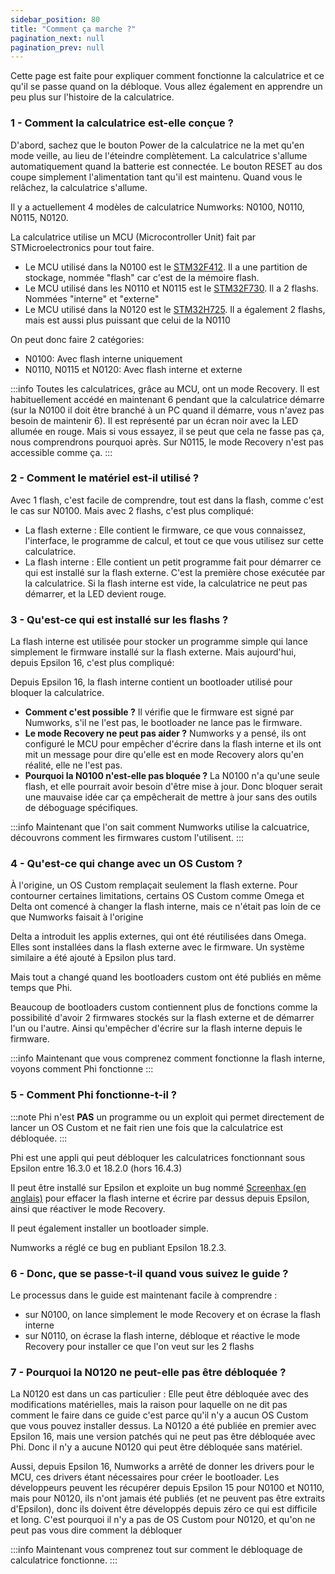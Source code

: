 ```yaml
---
sidebar_position: 80
title: "Comment ça marche ?"
pagination_next: null
pagination_prev: null
---
```


Cette page est faite pour expliquer comment fonctionne la calculatrice et ce qu'il se passe quand on la débloque.
Vous allez également en apprendre un peu plus sur l'histoire de la calculatrice.

### 1 - Comment la calculatrice est-elle conçue ?

D'abord, sachez que le bouton Power de la calculatrice ne la met qu'en mode veille, au lieu de l'éteindre complètement. La calculatrice s'allume automatiquement quand la batterie est connectée. Le bouton RESET au dos coupe simplement l'alimentation tant qu'il est maintenu. Quand vous le relâchez, la calculatrice s'allume.

Il y a actuellement 4 modèles de calculatrice Numworks: N0100, N0110, N0115, N0120.

La calculatrice utilise un MCU (Microcontroller Unit) fait par STMicroelectronics pour tout faire.
- Le MCU utilisé dans la N0100 est le [STM32F412](https://www.st.com/en/microcontrollers-microprocessors/stm32f412.html). Il a une partition de stockage, nommée "flash" car c'est de la mémoire flash.
- Le MCU utilisé dans les N0110 et N0115 est le [STM32F730](https://www.st.com/en/microcontrollers-microprocessors/stm32f730r8.html). Il a 2 flashs. Nommées "interne" et "externe"
- Le MCU utilisé dans la N0120 est le [STM32H725](https://www.st.com/en/microcontrollers-microprocessors/stm32h725-735.html). Il a également 2 flashs, mais est aussi plus puissant que celui de la N0110

On peut donc faire 2 catégories:
- N0100: Avec flash interne uniquement
- N0110, N0115 et N0120: Avec flash interne et externe

:::info
Toutes les calculatrices, grâce au MCU, ont un mode Recovery. Il est habituellement accédé en maintenant 6 pendant que la calculatrice démarre (sur la N0100 il doit être branché à un PC quand il démarre, vous n'avez pas besoin de maintenir 6). Il est représenté par un écran noir avec la LED allumée en rouge. Mais si vous essayez, il se peut que cela ne fasse pas ça, nous comprendrons pourquoi après.
Sur N0115, le mode Recovery n'est pas accessible comme ça.
:::

### 2 - Comment le matériel est-il utilisé ?

Avec 1 flash, c'est facile de comprendre, tout est dans la flash, comme c'est le cas sur N0100. Mais avec 2 flashs, c'est plus compliqué:

- La flash externe : Elle contient le firmware, ce que vous connaissez, l'interface, le programme de calcul, et tout ce que vous utilisez sur cette calculatrice.
- La flash interne : Elle contient un petit programme fait pour démarrer ce qui est installé sur la flash externe. C'est la première chose exécutée par la calculatrice. Si la flash interne est vide, la calculatrice ne peut pas démarrer, et la LED devient rouge.

### 3 - Qu'est-ce qui est installé sur les flashs ?

La flash interne est utilisée pour stocker un programme simple qui lance simplement le firmware installé sur la flash externe. Mais aujourd'hui, depuis Epsilon 16, c'est plus compliqué:

Depuis Epsilon 16, la flash interne contient un bootloader utilisé pour bloquer la calculatrice.
- **Comment c'est possible ?** Il vérifie que le firmware est signé par Numworks, s'il ne l'est pas, le bootloader ne lance pas le firmware.
- **Le mode Recovery ne peut pas aider ?** Numworks y a pensé, ils ont configuré le MCU pour empêcher d'écrire dans la flash interne et ils ont mit un message pour dire qu'elle est en mode Recovery alors qu'en réalité, elle ne l'est pas.
- **Pourquoi la N0100 n'est-elle pas bloquée ?** La N0100 n'a qu'une seule flash, et elle pourrait avoir besoin d'être mise à jour. Donc bloquer serait une mauvaise idée car ça empêcherait de mettre à jour sans des outils de déboguage spécifiques.

:::info
Maintenant que l'on sait comment Numworks utilise la calcuatrice, découvrons comment les firmwares custom l'utilisent.
:::

### 4 - Qu'est-ce qui change avec un OS Custom ?

À l'origine, un OS Custom remplaçait seulement la flash externe. Pour contourner certaines limitations, certains OS Custom comme Omega et Delta ont comencé à changer la flash interne, mais ce n'était pas loin de ce que Numworks faisait à l'origine

Delta a introduit les applis externes, qui ont été réutilisées dans Omega. Elles sont installées dans la flash externe avec le firmware. Un système similaire a été ajouté à Epsilon plus tard.

Mais tout a changé quand les bootloaders custom ont été publiés en même temps que Phi.

Beaucoup de bootloaders custom contiennent plus de fonctions comme la possibilité d'avoir 2 firmwares stockés sur la flash externe et de démarrer l'un ou l'autre. Ainsi qu'empêcher d'écrire sur la flash interne depuis le firmware.

:::info
Maintenant que vous comprenez comment fonctionne la flash interne, voyons comment Phi fonctionne
:::

### 5 - Comment Phi fonctionne-t-il ?

:::note
Phi n'est **PAS** un programme ou un exploit qui permet directement de lancer un OS Custom et ne fait rien une fois que la calculatrice est débloquée.
:::

Phi est une appli qui peut débloquer les calculatrices fonctionnant sous Epsilon entre 16.3.0 et 18.2.0 (hors 16.4.3)

Il peut être installé sur Epsilon et exploite un bug nommé [Screenhax (en anglais)](https://blog.mfriess.xyz/screenhax/) pour effacer la flash interne et écrire par dessus depuis Epsilon, ainsi que réactiver le mode Recovery.

Il peut également installer un bootloader simple.

Numworks a réglé ce bug en publiant Epsilon 18.2.3.

### 6 - Donc, que se passe-t-il quand vous suivez le guide ?

Le processus dans le guide est maintenant facile à comprendre :
- sur N0100, on lance simplement le mode Recovery et on écrase la flash interne
- sur N0110, on écrase la flash interne, débloque et réactive le mode Recovery pour installer ce que l'on veut sur les 2 flashs

### 7 - Pourquoi la N0120 ne peut-elle pas être débloquée ?

La N0120 est dans un cas particulier :
Elle peut être débloquée avec des modifications matérielles, mais la raison pour laquelle on ne dit pas comment le faire dans ce guide c'est parce qu'il n'y a aucun OS Custom que vous pouvez installer dessus.
La N0120 a été publiée en premier avec Epsilon 16, mais une version patchés qui ne peut pas être débloquée avec Phi. Donc il n'y a aucune N0120 qui peut être débloquée sans matériel.

Aussi, depuis Epsilon 16, Numworks a arrêté de donner les drivers pour le MCU, ces drivers étant nécessaires pour créer le bootloader. Les développeurs peuvent les récupérer depuis Epsilon 15 pour N0100 et N0110, mais pour N0120, ils n'ont jamais été publiés (et ne peuvent pas être extraits d'Epsilon), donc ils doivent être développés depuis zéro ce qui est difficile et long. C'est pourquoi il n'y a pas de OS Custom pour N0120, et qu'on ne peut pas vous dire comment la débloquer

:::info
Maintenant vous comprenez tout sur comment le débloquage de calculatrice fonctionne.
:::
